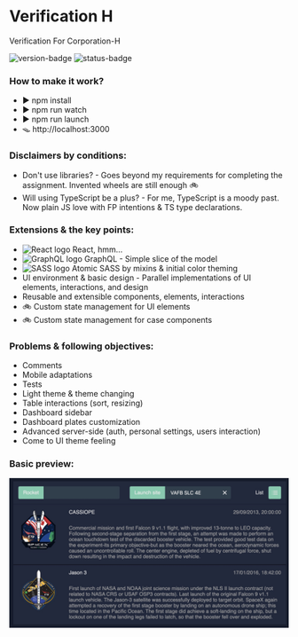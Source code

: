 # Verification H

Verification For Corporation-H

<img alt="version-badge" src="https://img.shields.io/badge/version-0.1.0-blue"/> <img alt="status-badge" src="https://img.shields.io/badge/status-in%20progress-yellow"/>

### How to make it work?

* ▶️ npm install
* ▶️ npm run watch
* ▶️ npm run launch
* 🪤 http://localhost:3000

### Disclaimers by conditions:

* Don't use libraries? - Goes beyond my requirements for completing the assignment. Invented wheels are still enough 🚲
* Will using TypeScript be a plus? - For me, TypeScript is a moody past. Now plain JS love with FP intentions & TS type
  declarations.

### Extensions & the key points:

* <img alt="React logo" src="https://www.vectorlogo.zone/logos/reactjs/reactjs-icon.svg" width="16" height="16"/>
  React, hmm...
* <img alt="GraphQL logo" src="https://upload.wikimedia.org/wikipedia/commons/1/17/GraphQL_Logo.svg" width="16" height="16"/>
  GraphQL - Simple slice of the model
* <img alt="SASS logo" src="https://sass-lang.com/assets/img/styleguide/color-1c4aab2b.png" width="16" height="16"/>
  Atomic SASS by mixins & initial color theming
* UI environment & basic design - Parallel implementations of UI elements, interactions, and design
* Reusable and extensible components, elements, interactions
* 🚲 Custom state management for UI elements
* 🚲 Custom state management for case components

### Problems & following objectives:

* Comments
* Mobile adaptations
* Tests
* Light theme & theme changing
* Table interactions (sort, resizing)
* Dashboard sidebar
* Dashboard plates customization
* Advanced server-side (auth, personal settings, users interaction)
* Come to UI theme feeling

### Basic preview:

<img alt="preview" src="./images/preview.jpg"/>